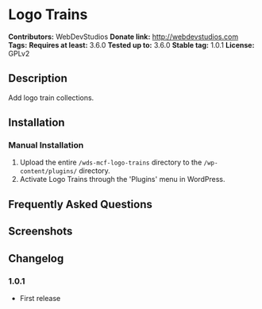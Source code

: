 # Logo Trains #
**Contributors:**      WebDevStudios
**Donate link:**       http://webdevstudios.com
**Tags:**
**Requires at least:** 3.6.0
**Tested up to:**      3.6.0
**Stable tag:**        1.0.1
**License:**           GPLv2

## Description ##

Add logo train collections.

## Installation ##

### Manual Installation ###

1. Upload the entire `/wds-mcf-logo-trains` directory to the `/wp-content/plugins/` directory.
2. Activate Logo Trains through the 'Plugins' menu in WordPress.

## Frequently Asked Questions ##


## Screenshots ##


## Changelog ##

### 1.0.1 ###
* First release
